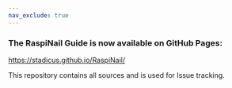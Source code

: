 ```yaml
---
nav_exclude: true
---
```

### The RaspiNail Guide is now available on GitHub Pages:

https://stadicus.github.io/RaspiNail/

This repository contains all sources and is used for Issue tracking.
